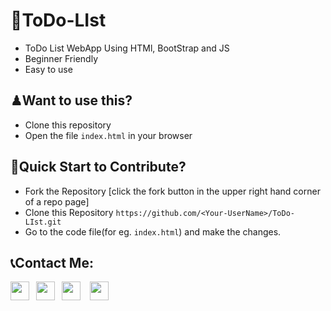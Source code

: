 # 🎡ToDo-LIst
- ToDo List WebApp Using HTMl, BootStrap and JS
- Beginner Friendly
- Easy to use
## ♟Want to use this?
- Clone this repository
- Open the file ```index.html``` in your browser
## 🙌Quick Start to Contribute? 
- Fork the Repository [click the fork button in the upper right hand corner of a repo page]
- Clone this Repository ```https://github.com/<Your-UserName>/ToDo-LIst.git```
- Go to the code file(for eg. `index.html`) and make the changes.

## 📞Contact Me: 
<a href="https://www.linkedin.com/in/akash-kumar-1b6339214/"><img width="30px" src="https://www.vectorlogo.zone/logos/linkedin/linkedin-icon.svg" /></a>&ensp;
<a href="https://twitter.com/akash_bhumbak"><img width="30px" src="https://www.vectorlogo.zone/logos/twitter/twitter-official.svg" /></a>&ensp;
<a href="mailto:akashbhumbak44@gmail.com"><img width="30px" src="https://www.vectorlogo.zone/logos/gmail/gmail-icon.svg" /></a> &ensp;
<a href="https://www.instagram.com/akash_daanav_/"><img width="30px" src="https://www.vectorlogo.zone/logos/instagram/instagram-icon.svg" /></a>

